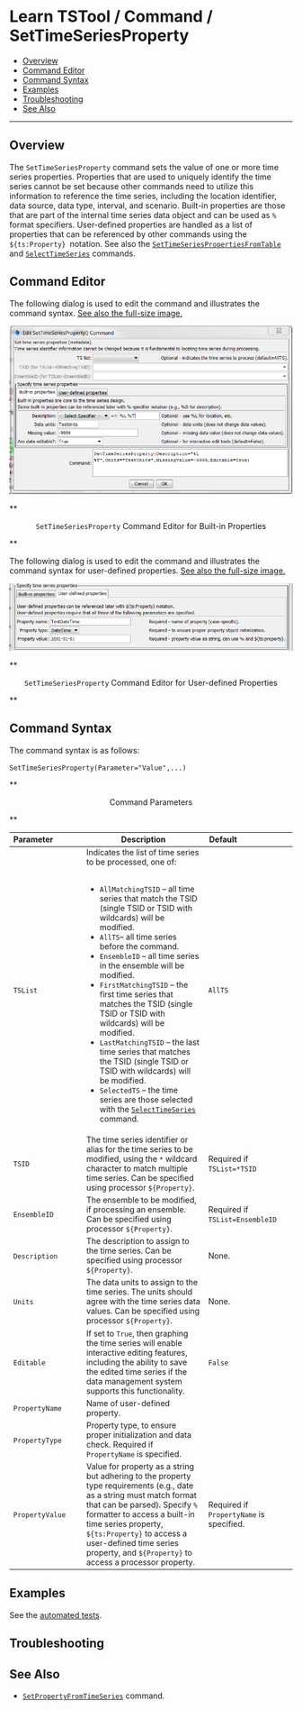 # Learn TSTool / Command / SetTimeSeriesProperty #

* [Overview](#overview)
* [Command Editor](#command-editor)
* [Command Syntax](#command-syntax)
* [Examples](#examples)
* [Troubleshooting](#troubleshooting)
* [See Also](#see-also)

-------------------------

## Overview ##

The `SetTimeSeriesProperty` command sets the value of one or more time series properties.
Properties that are used to uniquely identify the time series cannot be set because other commands
need to utilize this information to reference the time series,
including the location identifier, data source, data type, interval, and scenario.
Built-in properties are those that are part of the internal time series data object and can be used as `%` format specifiers.
User-defined properties are handled as a list of properties that can be referenced by other commands using the `${ts:Property} `notation.
See also the [`SetTimeSeriesPropertiesFromTable`](../SetTimeSeriesPropertiesFromTable/SetTimeSeriesPropertiesFromTable) and
[`SelectTimeSeries`](../SelectTimeSeries/SelectTimeSeries) commands.  

## Command Editor ##

The following dialog is used to edit the command and illustrates the command syntax.
<a href="../SetTimeSeriesProperty.png">See also the full-size image.</a>

![SetTimeSeriesProperty](SetTimeSeriesProperty.png)

**<p style="text-align: center;">
`SetTimeSeriesProperty` Command Editor for Built-in Properties
</p>**

The following dialog is used to edit the command and illustrates the command syntax for user-defined properties.
<a href="../SetTimeSeriesProperty_User.png">See also the full-size image.</a>

![SetTimeSeriesProperty User](SetTimeSeriesProperty_User.png)

**<p style="text-align: center;">
`SetTimeSeriesProperty` Command Editor for User-defined Properties
</p>**

## Command Syntax ##

The command syntax is as follows:

```text
SetTimeSeriesProperty(Parameter="Value",...)
```
**<p style="text-align: center;">
Command Parameters
</p>**

| **Parameter**&nbsp;&nbsp;&nbsp;&nbsp;&nbsp;&nbsp;&nbsp;&nbsp;&nbsp;&nbsp;&nbsp;&nbsp; | **Description** | **Default**&nbsp;&nbsp;&nbsp;&nbsp;&nbsp;&nbsp;&nbsp;&nbsp;&nbsp;&nbsp;&nbsp;&nbsp;&nbsp;&nbsp;&nbsp;&nbsp;&nbsp;&nbsp;&nbsp;&nbsp;&nbsp;&nbsp;&nbsp;&nbsp; |
| --------------|-----------------|----------------- |
|`TSList`|Indicates the list of time series to be processed, one of:<br><br><ul><li>`AllMatchingTSID` – all time series that match the TSID (single TSID or TSID with wildcards) will be modified.</li><li>`AllTS`– all time series before the command.</li><li>`EnsembleID` – all time series in the ensemble will be modified.</li><li>`FirstMatchingTSID` – the first time series that matches the TSID (single TSID or TSID with wildcards) will be modified.</li><li>`LastMatchingTSID` – the last time series that matches the TSID (single TSID or TSID with wildcards) will be modified.</li><li>`SelectedTS` – the time series are those selected with the [`SelectTimeSeries`](../SelectTimeSeries/SelectTimeSeries) command.|`AllTS`|
|`TSID`|The time series identifier or alias for the time series to be modified, using the `*` wildcard character to match multiple time series.  Can be specified using processor `${Property}`.|Required if `TSList=*TSID`|
|`EnsembleID`|The ensemble to be modified, if processing an ensemble.  Can be specified using processor `${Property}`.|Required if `TSList=EnsembleID`|
|`Description`|The description to assign to the time series.  Can be specified using processor `${Property}`.|None.|
|`Units`|The data units to assign to the time series.  The units should agree with the time series data values.  Can be specified using processor `${Property}`.|None.|
|`Editable`|If set to `True`, then graphing the time series will enable interactive editing features, including the ability to save the edited time series if the data management system supports this functionality.|`False`|
|`PropertyName`|Name of user-defined property.||
|`PropertyType`|Property type, to ensure proper initialization and data check.	Required if `PropertyName` is specified.
|`PropertyValue`|Value for property as a string but adhering to the property type requirements (e.g., date as a string must match format that can be parsed).  Specify `%` formatter to access a built-in time series property, `${ts:Property}` to access a user-defined time series property, and `${Property}` to access a processor property.|Required if `PropertyName` is specified.|

## Examples ##

See the [automated tests](https://github.com/OpenWaterFoundation/cdss-app-tstool-test/tree/master/test/regression/commands/general/SetTimeSeriesProperty).

## Troubleshooting ##

## See Also ##

* [`SetPropertyFromTimeSeries`](../SetPropertyFromTimeSeries/SetPropertyFromTimeSeries) command.

